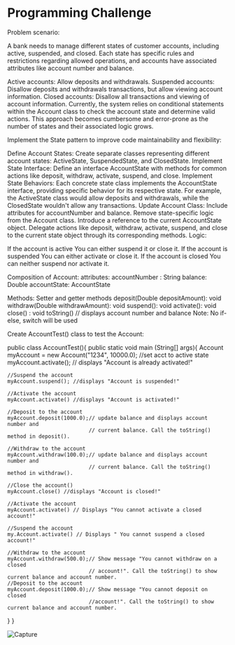 # Programming Challenge
Problem scenario:

A bank needs to manage different states of customer accounts, including active, suspended, and closed. Each state has specific rules and restrictions regarding allowed operations, and accounts have associated attributes like account number and balance.

Active accounts: Allow deposits and withdrawals.
Suspended accounts: Disallow deposits and withdrawals transactions, but allow viewing account information.
Closed accounts: Disallow all transactions and viewing of account information.
Currently, the system relies on conditional statements within the Account class to check the account state and determine valid actions. This approach becomes cumbersome and error-prone as the number of states and their associated logic grows.

Implement the State pattern to improve code maintainability and flexibility:

Define Account States: Create separate classes representing different account states: ActiveState, SuspendedState, and ClosedState.
Implement State Interface: Define an interface AccountState with methods for common actions like deposit, withdraw, activate, suspend, and close.
Implement State Behaviors: Each concrete state class implements the AccountState interface, providing specific behavior for its respective state. For example, the ActiveState class would allow deposits and withdrawals, while the ClosedState wouldn't allow any transactions.
Update Account Class:
Include attributes for accountNumber and balance.
Remove state-specific logic from the Account class.
Introduce a reference to the current AccountState object.
Delegate actions like deposit, withdraw, activate, suspend, and close to the current state object through its corresponding methods.
Logic:

If the account is active 
  You can either suspend it or close it.
If the account is suspended 
  You can either activate or close it.
If the account is closed 
  You can neither suspend nor activate it.

Composition of Account:
attributes:
accountNumber : String
balance: Double
accountState: AccountState

Methods:
Setter and getter methods
deposit(Double depositAmount): void
withdraw(Double withdrawAmount): void
suspend(): void
activate(): void
close() : void
toString() // displays account number and balance
Note: No if-else, switch will be used

Create AccountTest() class to test the Account:

public class AccountTest(){
  public static void main (String[] args){
    Account myAccount = new Account("1234", 10000.0); //set acct to active state 
    myAccount.activate(); // displays "Account is already activated!"
    
    //Suspend the account
    myAccount.suspend(); //displays "Account is suspended!"

    //Activate the account
    myAccount.activate() //displays "Account is activated!"

    //Deposit to the account
    myAccount.deposit(1000.0);// update balance and displays account number and
                              // current balance. Call the toString() method in deposit().

    //Withdraw to the account
    myAccount.withdraw(100.0);// update balance and displays account number and
                              // current balance. Call the toString() method in withdraw().

    //Close the account()
    myAccount.close() //displays "Account is closed!"

    //Activate the account
    myAccount.activate() // Displays "You cannot activate a closed account!"

    //Suspend the account
    my.Account.activate() // Displays " You cannot suspend a closed account!"

    //Withdraw to the account
    myAccount.withdraw(500.0);// Show message "You cannot withdraw on a closed
                              // account!". Call the toString() to show current balance and account number.
    //Deposit to the account
    myAccount.deposit(1000.0);// Show message "You cannot deposit on closed
                              //account!". Call the toString() to show current balance and account number.
  }
}

![Capture](https://github.com/charlesEgonzaga/StatePattern/assets/142955651/65dfc9c9-75cd-4d99-8200-6b36bad859e7)


